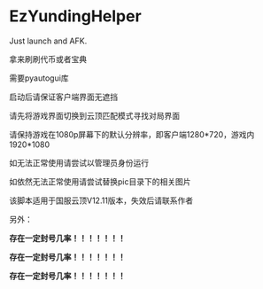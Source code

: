 # EzYundingHelper

Just launch and AFK.

拿来刷刷代币或者宝典

需要pyautogui库

启动后请保证客户端界面无遮挡

请先将游戏界面切换到云顶匹配模式寻找对局界面

请保持游戏在1080p屏幕下的默认分辨率，即客户端1280\*720，游戏内1920\*1080

如无法正常使用请尝试以管理员身份运行

如依然无法正常使用请尝试替换pic目录下的相关图片

该脚本适用于国服云顶V12.11版本，失效后请联系作者



另外：

**存在一定封号几率！！！！！！！**

**存在一定封号几率！！！！！！！**

**存在一定封号几率！！！！！！！**
